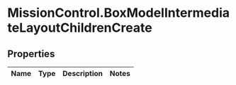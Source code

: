 # MissionControl.BoxModelIntermediateLayoutChildrenCreate

## Properties
Name | Type | Description | Notes
------------ | ------------- | ------------- | -------------
